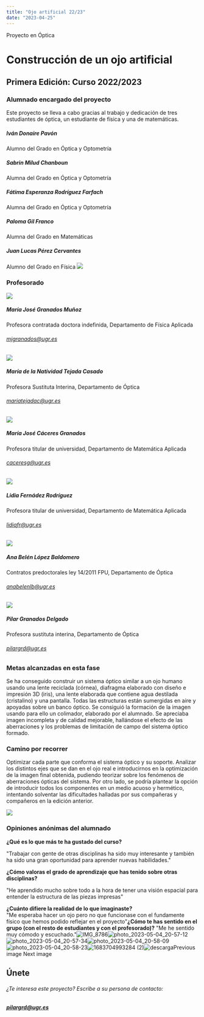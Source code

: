 ```yaml
---
title: "Ojo artificial 22/23"
date: "2023-04-25"
---
```


Proyecto en Óptica

# Construcción de un ojo artificial

## Primera Edición: Curso 2022/2023

### Alumnado encargado del proyecto

Este proyecto se lleva a cabo gracias al trabajo y dedicación de tres estudiantes de óptica, un estudiante de física y una de matemáticas.

##### Iván Donaire Pavón

Alumno del Grado en Óptica y Optometría

##### Sabrin Milud Chanboun

Alumna del Grado en Óptica y Optometría

##### Fátima Esperanza Rodríguez Farfach

Alumna del Grado en Óptica y Optometría

##### Paloma Gil Franco

Alumna del Grado en Matemáticas

##### Juan Lucas Pérez Cervantes

Alumno del Grado en Física ![](images/1683704993329-1024x461.jpg)

### Profesorado

![](images/MJGranados-300x300.png)

##### María José Granados Muñoz

Profesora contratada doctora indefinida, Departamento de Física Aplicada

###### [mjgranados@ugr.es](mailto:mjgranados@ugr.es)

![](images/mariatejada-150x150.jpeg)

##### María de la Natividad Tejada Casado

Profesora Sustituta Interina, Departamento de Óptica

###### [mariatejadac@ugr.es](mailto:mariatejadac@ugr.es)

![](images/MJCaceres-150x130.jpeg)

##### María José Cáceres Granados

Profesora titular de universidad, Departamento de Matemática Aplicada

###### [caceresg@ugr.es](mailto:caceresg@ugr.es)

![](images/FotoD2PO-1-150x150.jpeg)

##### Lidia Fernádez Rodríguez

Profesora titular de universidad, Departamento de Matemática Aplicada

###### [lidiafr@ugr.es](mailto:lidiafr@ugr.es)

![](images/AnaBelenLopezBaldomero-150x150.jpeg)

##### Ana Belén López Baldomero

Contratos predoctorales ley 14/2011 FPU, Departamento de Óptica

###### [anabelenlb@ugr.es](mailto:anabelenlb@ugr.es)

![](images/pilar.jpeg)

##### Pilar Granados Delgado

Profesora sustituta interina, Departamento de Óptica

###### [pilargrd@ugr.es](mailto:pilargrd@ugr.es)

### Metas alcanzadas en esta fase

Se ha conseguido construir un sistema óptico similar a un ojo humano usando una lente reciclada (córnea), diafragma elaborado con diseño e impresión 3D (iris), una lente elaborada que contiene agua destilada (cristalino) y una pantalla. Todas las estructuras están sumergidas en aire y apoyadas sobre un banco óptico. Se consiguió la formación de la imagen usando para ello un colimador, elaborado por el alumnado. Se apreciaba imagen incompleta y de calidad mejorable, hallándose el efecto de las aberraciones y los problemas de limitación de campo del sistema óptico formado.

### Camino por recorrer

Optimizar cada parte que conforma el sistema óptico y su soporte. Analizar los distintos ejes que se dan en el ojo real e introducirnos en la optimización de la imagen final obtenida, pudiendo teorizar sobre los fenómenos de aberraciones ópticas del sistema. Por otro lado, se podría plantear la opción de introducir todos los componentes en un medio acuoso y hermético, intentando solventar las dificultades halladas por sus compañeras y compañeros en la edición anterior.

![](images/Poster-Construccion-Ojo-Artificial-Curso-2022_2023-730x1024.jpg)

### Opiniones anónimas del alumnado

**¿Qué es lo que más te ha gustado del curso?**

"Trabajar con gente de otras disciplinas ha sido muy interesante y también ha sido una gran oportunidad para aprender nuevas habilidades."

**¿Cómo valoras el grado de aprendizaje que has tenido sobre otras disciplinas?**

"He aprendido mucho sobre todo a la hora de tener una visión espacial para entender la estructura de las piezas impresas"

**¿Cuánto difiere la realidad de lo que imaginaste?**  
"Me esperaba hacer un ojo pero no que funcionase con el fundamente físico que hemos podido reflejar en el proyecto"**¿Cómo te has sentido en el grupo (con el resto de estudiantes y con el profesorado)?** "Me he sentido muy cómodo y escuchado."![IMG_8786](images/IMG_8786-scaled.jpg)![photo_2023-05-04_20-57-12](images/photo_2023-05-04_20-57-12.jpg)![photo_2023-05-04_20-57-34](images/photo_2023-05-04_20-57-34.jpg)![photo_2023-05-04_20-58-09](images/photo_2023-05-04_20-58-09.jpg)![photo_2023-05-04_20-58-23](images/photo_2023-05-04_20-58-23.jpg)![1683704993284 (2)](images/1683704993284-2.jpg)![descarga](images/descarga.png)Previous image Next image

## Únete

###### ¿Te interesa este proyecto? Escribe a su persona de contacto:

##### [pilargrd@ugr.es](mailto:pilargrd@ugr.es)
